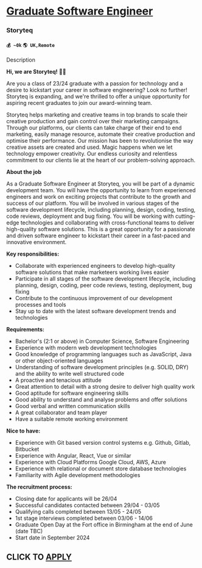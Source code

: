 # [Graduate Software Engineer](https://www.remotewlb.com/apply/graduate-software-engineer-64098)  
### Storyteq  
#### `💰 ~0k` `🌎 UK,Remote`  

Description

**Hi, we are Storyteq!** 👋🏼

Are you a class of 23/24 graduate with a passion for technology and a desire to kickstart your career in software engineering? Look no further! Storyteq is expanding, and we're thrilled to offer a unique opportunity for aspiring recent graduates to join our award-winning team.  
  
Storyteq helps marketing and creative teams in top brands to scale their creative production and gain control over their marketing campaigns. Through our platforms, our clients can take charge of their end to end marketing, easily manage resource, automate their creative production and optimise their performance. Our mission has been to revolutionise the way creative assets are created and used. Magic happens when we let technology empower creativity. Our endless curiosity and relentless commitment to our clients lie at the heart of our problem-solving approach.

 **About the job**

As a Graduate Software Engineer at Storyteq, you will be part of a dynamic development team. You will have the opportunity to learn from experienced engineers and work on exciting projects that contribute to the growth and success of our platform. You will be involved in various stages of the software development lifecycle, including planning, design, coding, testing, code reviews, deployment and bug fixing. You will be working with cutting-edge technologies and collaborating with cross-functional teams to deliver high-quality software solutions. This is a great opportunity for a passionate and driven software engineer to kickstart their career in a fast-paced and innovative environment.

 **Key responsibilities:**

  * Collaborate with experienced engineers to develop high-quality software solutions that make marketeers working lives easier
  * Participate in all stages of the software development lifecycle, including planning, design, coding, peer code reviews, testing, deployment, bug fixing
  * Contribute to the continuous improvement of our development processes and tools
  * Stay up to date with the latest software development trends and technologies

**Requirements:**

  * Bachelor's (2:1 or above) in Computer Science, Software Engineering
  * Experience with modern web development technologies
  * Good knowledge of programming languages such as JavaScript, Java or other object-oriented languages
  * Understanding of software development principles (e.g. SOLID, DRY) and the ability to write well structured code
  * A proactive and tenacious attitude
  * Great attention to detail with a strong desire to deliver high quality work
  * Good aptitude for software engineering skills
  * Good ability to understand and analyse problems and offer solutions 
  * Good verbal and written communication skills 
  * A great collaborator and team player
  * Have a suitable remote working environment

**Nice to have:**

  * Experience with Git based version control systems e.g. Github, Gitlab, Bitbucket
  * Experience with Angular, React, Vue or similar
  * Experience with Cloud Platforms Google Cloud, AWS, Azure
  * Experience with relational or document store database technologies
  * Familiarity with Agile development methodologies

**The recruitment process:**

  * Closing date for applicants will be 26/04
  * Successful candidates contacted between 29/04 - 03/05
  * Qualifying calls completed between 13/05 - 24/05
  * 1st stage interviews completed between 03/06 - 14/06
  * Graduate Open Day at the Fort office in Birmingham at the end of June (date TBC)
  * Start date in September 2024

  
## CLICK TO [APPLY](https://www.remotewlb.com/apply/graduate-software-engineer-64098)

